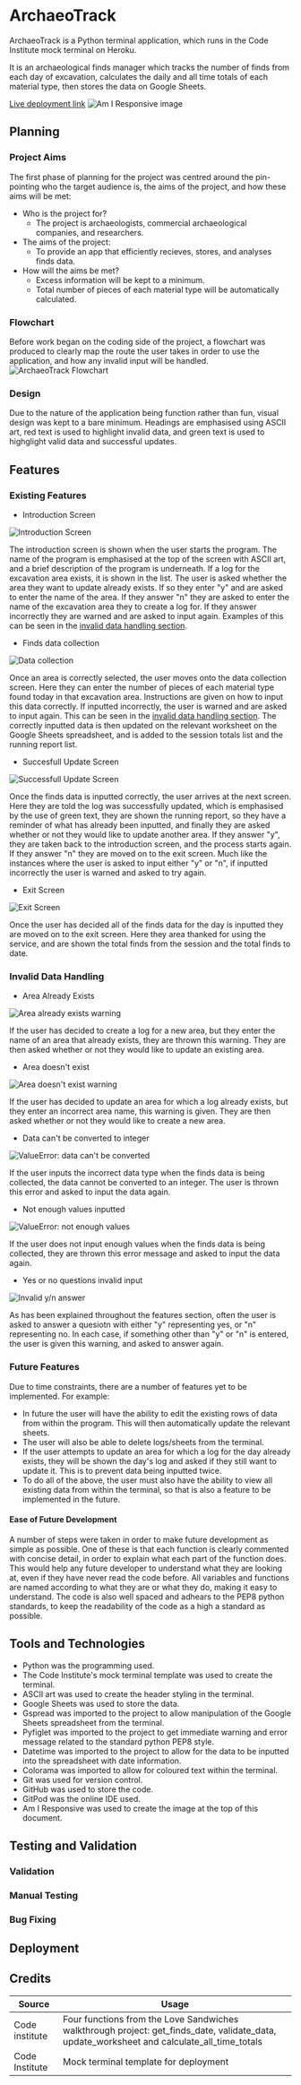 # ArchaeoTrack
ArchaeoTrack is a Python terminal application, which runs in the Code Institute mock terminal on Heroku.

It is an archaeological finds manager which tracks the number of finds from each day of excavation, calculates the daily and all time totals of each material type, then stores the data on Google Sheets.

[Live deployment link](https://archaeo-track-cd104451ef31.herokuapp.com/)
![Am I Responsive image](docs/images/am-i-responsive.webp)

## Planning

### Project Aims
The first phase of planning for the project was centred around the pin-pointing who the target audience is, the aims of the project, and how these aims will be met:

- Who is the project for?
    - The project is archaeologists, commercial archaeological companies, and researchers.
- The aims of the project:
    - To provide an app that efficiently recieves, stores, and analyses finds data.
- How will the aims be met?
    - Excess information will be kept to a minimum.
    - Total number of pieces of each material type will be automatically calculated.

### Flowchart
Before work began on the coding side of the project, a flowchart was produced to clearly map the route the user takes in order to use the application, and how any invalid input will be handled.
![ArchaeoTrack Flowchart](docs/images/archaeo-track-flowchart.webp)

### Design
Due to the nature of the application being function rather than fun, visual design was kept to a bare minimum. Headings are emphasised using ASCII art, red text is used to highlight invalid data, and green text is used to highglight valid data and successful updates.

## Features

### Existing Features

- Introduction Screen

![Introduction Screen](docs/images/intro.webp)

The introduction screen is shown when the user starts the program. The name of the program is emphasised at the top of the screen with ASCII art, and a brief description of the program is underneath. If a log for the excavation area exists, it is shown in the list. The user is asked whether the area they want to update already exists. If so they enter "y" and are asked to enter the name of the area. If they answer "n" they are asked to enter the name of the excavation area they to create a log for. If they answer incorrectly they are warned and are asked to input again. Examples of this can be seen in the [invalid data handling section](#Invalid-Data-Handling).

- Finds data collection

![Data collection](docs/images/data_collection.webp)

Once an area is correctly selected, the user moves onto the data collection screen. Here they can enter the number of pieces of each material type found today in that excavation area. Instructions are given on how to input this data correctly. If inputted incorrectly, the user is warned and are asked to input again. This can be seen in the [invalid data handling section](#Invalid-Data-Handling).
The correctly inputted data is then updated on the relevant worksheet on the Google Sheets spreadsheet, and is added to the session totals list and the running report list.

- Succesfull Update Screen

![Successfull Update Screen](docs/images/second_trench_updated.webp)

Once the finds data is inputted correctly, the user arrives at the next screen. Here they are told the log was successfully updated, which is emphasised by the use of green text, they are shown the running report, so they have a reminder of what has already been inputted, and finally they are asked whether or not they would like to update another area. If they answer "y", they are taken back to the introduction screen, and the process starts again. If they answer "n" they are moved on to the exit screen. Much like the instances where the user is asked to input either "y" or "n", if inputted incorrectly the user is warned and asked to try again.

- Exit Screen

![Exit Screen](docs/images/end_screen.webp)

Once the user has decided all of the finds data for the day is inputted they are moved on to the exit screen. Here they area thanked for using the service, and are shown the total finds from the session and the total finds to date.

### Invalid Data Handling

- Area Already Exists

![Area already exists warning](docs/images/invalid_new_area.webp)

If the user has decided to create a log for a new area, but they enter the name of an area that already exists, they are thrown this warning. They are then asked whether or not they would like to update an existing area.

- Area doesn't exist

![Area doesn't exist warning](docs/images/invalid_existing_area.webp)

If the user has decided to update an area for which a log already exists, but they enter an incorrect area name, this warning is given. They are then asked whether or not they would like to create a new area.

- Data can't be converted to integer

![ValueError: data can't be converted](docs/images/invalid_data_int.webp)

If the user inputs the incorrect data type when the finds data is being collected, the data cannot be converted to an integer. The user is thrown this error and asked to input the data again.

- Not enough values inputted

![ValueError: not enough values](docs/images/invalid_data.webp)

If the user does not input enough values when the finds data is being collected, they are thrown this error message and asked to input the data again.

- Yes or no questions invalid input

![Invalid y/n answer](docs/images/invalid_answer.webp)

As has been explained throughout the features section, often the user is asked to answer a quesiotn with either "y" representing yes, or "n" representing no. In each case, if something other than "y" or "n" is entered, the user is given this warning, and asked to answer again.

### Future Features

Due to time constraints, there are a number of features yet to be implemented. For example:
- In future the user will have the ability to edit the existing rows of data from within the program. This will then automatically update the relevant sheets.
- The user will also be able to delete logs/sheets from the terminal.
- If the user attempts to update an area for which a log for the day already exists, they will be shown the day's log and asked if they still want to update it. This is to prevent data being inputted twice.
- To do all of the above, the user must also have the ability to view all existing data from within the terminal, so that is also a feature to be implemented in the future.

#### Ease of Future Development

A number of steps were taken in order to make future development as simple as possible. One of these is that each function is clearly commented with concise detail, in order to explain what each part of the function does. This would help any future developer to understand what they are looking at, even if they have never read the code before. All variables and functions are named according to what they are or what they do, making it easy to understand. The code is also well spaced and adhears to the PEP8 python standards, to keep the readability of the code as a high a standard as possible.

## Tools and Technologies

- Python was the programming used.
- The Code Institute's mock terminal template was used to create the terminal.
- ASCII art was used to create the header styling in the terminal.
- Google Sheets was used to store the data.
- Gspread was imported to the project to allow manipulation of the Google Sheets spreadsheet from the terminal.
- Pyfiglet was imported to the project to get immediate warning and error message related to the standard python PEP8 style.
- Datetime was imported to the project to allow for the data to be inputted into the spreadsheet with date information.
- Colorama was imported to allow for coloured text within the terminal.
- Git was used for version control.
- GitHub was used to store the code.
- GitPod was the online IDE used.
- Am I Responsive was used to create the image at the top of this document.

## Testing and Validation

### Validation

### Manual Testing

### Bug Fixing

## Deployment

## Credits

| Source | Usage |
| -------| ----- |
| Code institute | Four functions from the Love Sandwiches walkthrough project: get_finds_date, validate_data, update_worksheet and calculate_all_time_totals  |
| Code Institute | Mock terminal template for deployment |